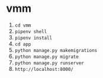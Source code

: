 # vmm

1. `cd vmm`
2. `pipenv shell`
3. `pipenv install`
4. `cd app`
5. `python manage.py makemigrations`
6. `python manage.py migrate`
7. `python manage.py runserver`
8. `http://localhost:8000/`
